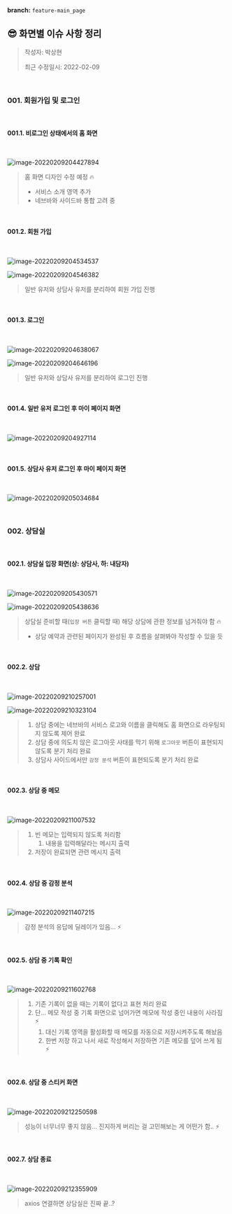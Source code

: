 **branch:** `feature-main_page`

## 😎 화면별 이슈 사항 정리

> 작성자: 박상현
>
> 최근 수정일시: 2022-02-09



<br>

### 001. 회원가입 및 로그인



<br>

#### 001.1. 비로그인 상태에서의 홈 화면

<br>

![image-20220209204427894](README.assets/image-20220209204427894.png)

> 홈 화면 디자인 수정 예정 🔥
>
> * 서비스 소개 영역 추가
> * 네브바와 사이드바 통합 고려 중



<br>

#### 001.2. 회원 가입

<br>

![image-20220209204534537](README.assets/image-20220209204534537.png)

![image-20220209204546382](README.assets/image-20220209204546382.png)

> 일반 유저와 상담사 유저를 분리하여 회원 가입 진행



<br>

#### 001.3. 로그인

<br>

![image-20220209204638067](README.assets/image-20220209204638067.png)

![image-20220209204646196](README.assets/image-20220209204646196.png)

> 일반 유저와 상담사 유저를 분리하여 로그인 진행



<br>

#### 001.4. 일반 유저 로그인 후 마이 페이지 화면

<br>

![image-20220209204927114](README.assets/image-20220209204927114.png)



<br>

#### 001.5. 상담사 유저 로그인 후 마이 페이지 화면

<br>

![image-20220209205034684](README.assets/image-20220209205034684.png)





<br>

### 002. 상담실

<br>



#### 002.1. 상담실 입장 화면(상: 상담사, 하: 내담자)

<br>

![image-20220209205430571](README.assets/image-20220209205430571.png)

![image-20220209205438636](README.assets/image-20220209205438636.png)

> 상담실 준비할 때(`입장 버튼` 클릭할 때) 해당 상담에 관한 정보를 넘겨줘야 함 🔥
>
> * 상담 예약과 관련된 페이지가 완성된 후 흐름을 살펴봐야 작성할 수 있을 듯



<br>

#### 002.2. 상담

<br>

![image-20220209210257001](README.assets/image-20220209210257001.png)

![image-20220209210323104](README.assets/image-20220209210323104.png)

> 1. 상담 중에는 네브바의 서비스 로고와 이름을 클릭해도 홈 화면으로 라우팅되지 않도록 제어 완료
> 1. 상담 중에 의도치 않은 로그아웃 사태를 막기 위해 `로그아웃` 버튼이 표현되지 않도록 분기 처리 완료
> 1. 상담사 사이드에서만 `감정 분석` 버튼이 표현되도록 분기 처리 완료



<br>

#### 002.3. 상담 중 메모

<br>

![image-20220209211007532](README.assets/image-20220209211007532.png)

> 1. 빈 메모는 입력되지 않도록 처리함
>    1. 내용을 입력해달라는 메시지 출력
> 1. 저장이 완료되면 관련 메시지 출력



<br>

#### 002.4. 상담 중 감정 분석

<br>

![image-20220209211407215](README.assets/image-20220209211407215.png)

> 감정 분석의 응답에 딜레이가 있음... ⚡



<br>

#### 002.5. 상담 중 기록 확인

<br>

![image-20220209211602768](README.assets/image-20220209211602768.png)

> 1. 기존 기록이 없을 때는 기록이 없다고 표현 처리 완료
> 1. 단... 메모 작성 중 기록 화면으로 넘어가면 메모에 작성 중인 내용이 사라짐 ⚡
>    1. 대신 기록 영역을 활성화할 때 메모를 자동으로 저장시켜주도록 해놨음
>    1. 한번 저장 하고 나서 새로 작성해서 저장하면 기존 메모를 덮어 쓰게 됨 ⚡



<br>

#### 002.6. 상담 중 스티커 화면

<br>

![image-20220209212250598](README.assets/image-20220209212250598.png)

>성능이 너무너무 좋지 않음... 진지하게 버리는 걸 고민해보는 게 어떤가 함.. ⚡



<br>

#### 002.7. 상담 종료

<br>

![image-20220209212355909](README.assets/image-20220209212355909.png)

> axios 연결하면 상담실은 진짜 끝..?

